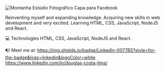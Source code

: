 ![Montanha Estúdio Fotográfico Capa para Facebook](https://user-images.githubusercontent.com/82835880/126727229-96f7d668-b868-476a-90f1-252710867c57.png)

Reinventing myself and expanding knowledge.
Acquiring new skills in web development and very excited.
Learning HTML, CSS, JavaScript, NodeJS and React.

💻 Technologies
HTML, CSS, JavaScript, NodeJS and React.

📭 Meet me at:
https://img.shields.io/badge/LinkedIn-0077B5?style=for-the-badge&logo=linkedin&logoColor=white
https://www.linkedin.com/in/douglas-costa-lima/
